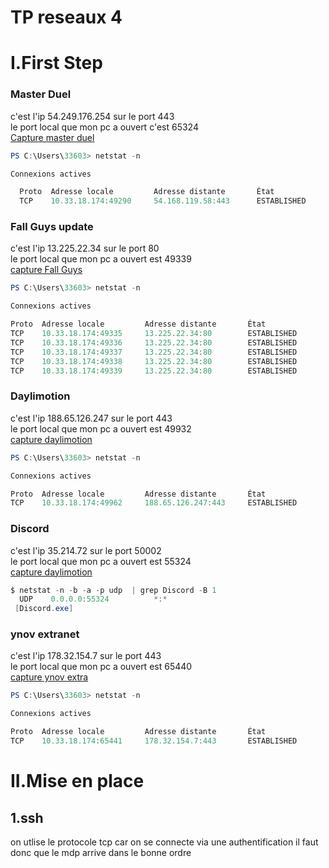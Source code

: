 # TP reseaux 4

# I.First Step

### Master Duel

c'est l'ip 54.249.176.254 sur le port 443  
le port local que mon pc a ouvert c'est 65324  
[Capture master duel ](./TP4ReseauxWireshark/Capture%20Master%20duel.pcapng)
```powershell
PS C:\Users\33603> netstat -n

Connexions actives

  Proto  Adresse locale         Adresse distante       État
  TCP    10.33.18.174:49290     54.168.119.58:443      ESTABLISHED
```
### Fall Guys update 

c'est l'ip 13.225.22.34 sur le port 80   
le port local que mon pc a ouvert est 49339  
[capture Fall Guys](./TP4ReseauxWireshark/Capture%20updatefallguys.pcapng)  
```powershell 
PS C:\Users\33603> netstat -n

Connexions actives

Proto  Adresse locale         Adresse distante       État
TCP    10.33.18.174:49335     13.225.22.34:80        ESTABLISHED  
TCP    10.33.18.174:49336     13.225.22.34:80        ESTABLISHED  
TCP    10.33.18.174:49337     13.225.22.34:80        ESTABLISHED  
TCP    10.33.18.174:49338     13.225.22.34:80        ESTABLISHED  
TCP    10.33.18.174:49339     13.225.22.34:80        ESTABLISHED  
```
### Daylimotion 
c'est l'ip 188.65.126.247 sur le port 443   
le port local que mon pc a ouvert est 49932  
[capture daylimotion](./TP4ReseauxWireshark/Capture%20Daylimotion.pcapng)
```powershell
PS C:\Users\33603> netstat -n

Connexions actives

Proto  Adresse locale         Adresse distante       État
TCP    10.33.18.174:49962     188.65.126.247:443     ESTABLISHED 
```

### Discord

c'est l'ip 35.214.72 sur le port 50002   
le port local que mon pc a ouvert est 55324  
[capture daylimotion](./TP4ReseauxWireshark/Discord.pcapng)

```powershell
$ netstat -n -b -a -p udp  | grep Discord -B 1
  UDP    0.0.0.0:55324          *:*
 [Discord.exe]

```
### ynov extranet 

c'est l'ip 178.32.154.7 sur le port 443  
le port local que mon pc a ouvert est 65440  
[capture ynov extra](./TP4ReseauxWireshark/ynovextranet.pcapng)

```powershell
PS C:\Users\33603> netstat -n

Connexions actives

Proto  Adresse locale         Adresse distante       État
TCP    10.33.18.174:65441     178.32.154.7:443       ESTABLISHED
```

# II.Mise en place 

## 1.ssh

on utlise le protocole tcp car on se connecte via une authentification il faut donc que le mdp arrive dans le bonne ordre